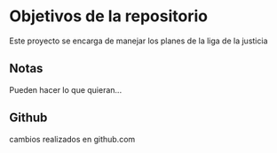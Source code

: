 # Objetivos de la repositorio

Este proyecto se encarga de manejar los planes de la liga de la justicia


## Notas
Pueden hacer lo que quieran...


## Github
cambios realizados en github.com
